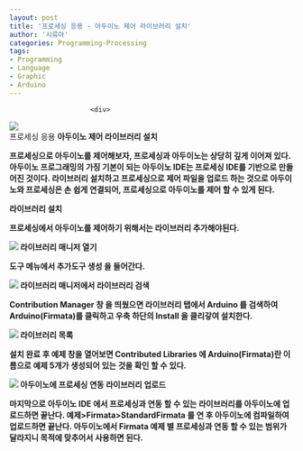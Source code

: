 ```yaml
---
layout: post
title: '프로세싱 응용 - 아두이노 제어 라이브러리 설치'
author: '시류아'
categories: Programming-Processing
tags:
- Programming
- Language
- Graphic
- Arduino
---
```



<script> location.href='https://cafe.naver.com/develoid/776089' ; </script>


















						<div>
 <div>
  <img src="https://dthumb-phinf.pstatic.net/?src=%22http%3A%2F%2Fblogfiles.naver.net%2FMjAxNzAyMDFfMTc2%2FMDAxNDg1OTIwMTIzODQ5.Q1ax1I1DcOMjaOPlbjLLyv0YWtPocLl_iMotHByIjl4g.0gcNi91QJGCF3u3PfZWeVlnCNLbmewmBPSLYW-dVTk4g.PNG.searphiel9%2Fprocessing_logo.png%22&amp;type=cafe_wa740">
 </div>
</div>
<div>
 <div>
  <div>
   프로세싱 응용
   <b>아두이노 제어 라이브러리 설치
  </div>
 </div>
</div>
<div>
 <p>프로세싱으로 아두이노를 제어해보자, 프로세싱과 아두이노는 상당히 깊게 이어져 있다. 아두이노 프로그래밍의 가징 기본이 되는 아두이노 IDE는 프로세싱 IDE를 기반으로 만들어진 것이다. 라이브러리 설치하고 프로세싱으로 제어 파일을 업로드 하는 것으로 아두이노와 프로세싱은 손 쉽게 연결되어, 프로세싱으로 아두이노를 제어 할 수 있게 된다.</p>
</div>
<div>
 <div>
  <div></div>
 </div>
</div>
<div>
 <div>
  <div>
   라이브러리 설치
  </div>
 </div>
</div>
<div>
 <p>프로세싱에서 아두이노를 제어하기 위해서는 라이브러리 추가해야된다.</p>
</div>
<div>
 <div>
  <img src="https://dthumb-phinf.pstatic.net/?src=%22http%3A%2F%2Fblogfiles.naver.net%2FMjAxNzAyMDFfMTgy%2FMDAxNDg1OTIwMjUyNTQ1.x4kZpyc9snPIm-USmjns6uoufK_JLqjkbag0Jmo-A-Mg.ylgB3sFBNvafWq4tBLml98z3KJLRMDZBdEIrHmzQp_0g.PNG.searphiel9%2F1.png%22&amp;type=cafe_wa740">
  <span>라이브러리 매니저 열기</span>
 </div>
</div>
<div>
 <p>도구 메뉴에서 추가도구 생성 을 들어간다.</p>
</div>
<div>
 <div>
  <img src="https://dthumb-phinf.pstatic.net/?src=%22http%3A%2F%2Fblogfiles.naver.net%2FMjAxNzAyMDFfNDMg%2FMDAxNDg1OTIwMjUyNTQ4.1sdH13MtEoYfqIL3fBNokJ2QOlHn7baajbt_nFP-RPUg.5LS9ot4GQf6Lc38bf9FLlfH-bjtvXuvfSWO_pyxqFpkg.PNG.searphiel9%2F2.png%22&amp;type=cafe_wa740">
  <span>라이브러리 매니저에서 라이브러리 검색</span>
 </div>
</div>
<div>
 <p>Contribution Manager 창 을 띄웠으면 라이브러리 탭에서 Arduino 를 검색하여 Arduino(Firmata)를 클릭하고 우축 하단의 Install 을 클리갛여 설치한다.</p>
</div>
<div>
 <div>
  <img src="https://dthumb-phinf.pstatic.net/?src=%22http%3A%2F%2Fblogfiles.naver.net%2FMjAxNzAyMDFfOTQg%2FMDAxNDg1OTIwMjUyNTM5.tBJTigwmtowXSs0JeHL8GyQCLQylr8mebOuNyMPNoW4g.DM0NCL8VDvBOiQ4W4bw5sCw11lV9jhKSpqBcwADFkksg.PNG.searphiel9%2F3.png%22&amp;type=cafe_wa740">
  <span>라이브러리 목록</span>
 </div>
</div>
<div>
 <p>설치 완료 후 예제 창을 열어보면 Contributed Libraries 에 Arduino(Firmata)란 이름으로 예제 5개가 생성되어 있는 것을 확인 할 수 있다.</p>
</div>
<div>
 <div>
  <img src="https://dthumb-phinf.pstatic.net/?src=%22http%3A%2F%2Fblogfiles.naver.net%2FMjAxNzAyMDFfMTQ2%2FMDAxNDg1OTIwMjUyNTcx.GIenN97hXjLDx7-shYki6R_zJBvp2Dyod6bwDaZ7PSYg.NdnNpQhk1fWVo8cWUdNWGtd8aA16oJrG8ozYlbGql2Yg.PNG.searphiel9%2F4.png%22&amp;type=cafe_wa740">
  <span>아두이노에 프로세싱 연동 라이브러리 업로드</span>
 </div>
</div>
<div>
 <p>마지막으로 아두이노 IDE 에서 프로세싱과 연동 할 수 있는 라이브러리를 아두이노에 업로드하면 끝난다. 예제&gt;Firmata&gt;StandardFirmata 를 연 후 아두이노에 컴파일하여 업로드하면 끝난다. 아두이노에서 Firmata 예제 별 프로세싱과 연동 할 수 있는 범위가 달라지니 목적에 맞추어서 사용하면 된다.<b></p>
</div>
